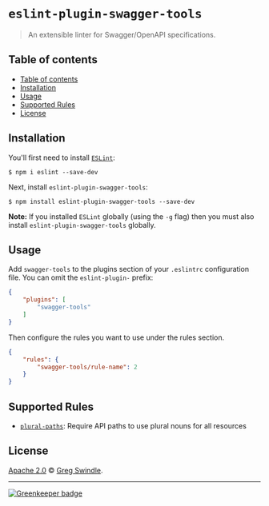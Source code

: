 # `eslint-plugin-swagger-tools`

> An extensible linter for Swagger/OpenAPI specifications.

## Table of contents

<!-- TOC depthFrom:2 depthTo:4 withLinks:1 updateOnSave:1 orderedList:0 -->

- [Table of contents](#table-of-contents)
- [Installation](#installation)
- [Usage](#usage)
- [Supported Rules](#supported-rules)
- [License](#license)

<!-- /TOC -->

## Installation

You'll first need to install [`ESLint`](http://eslint.org):

```
$ npm i eslint --save-dev
```

Next, install `eslint-plugin-swagger-tools`:

```
$ npm install eslint-plugin-swagger-tools --save-dev
```

**Note:** If you installed `ESLint` globally (using the `-g` flag) then you must also install `eslint-plugin-swagger-tools` globally.

## Usage

Add `swagger-tools` to the plugins section of your `.eslintrc` configuration file. You can omit the `eslint-plugin-` prefix:

```json
{
    "plugins": [
        "swagger-tools"
    ]
}
```


Then configure the rules you want to use under the rules section.

```json
{
    "rules": {
        "swagger-tools/rule-name": 2
    }
}
```

## Supported Rules

* [`plural-paths`][rule-plural-paths-url]: Require API paths to use plural nouns for all resources

## License

[Apache 2.0][license-url] :copyright: [Greg Swindle][author-url].

---

[![Greenkeeper badge][greenkeeper-img]][greenkeeper-url]


[author-url]: https://github.com/gregswindle
[license-url]: ./LICENSE
[greenkeeper-img]: https://badges.greenkeeper.io/gregswindle/eslint-plugin-swagger-tools.svg
[greenkeeper-url]: https://greenkeeper.io/
[rule-plural-paths-url]: ./docs/rules/plural-paths.md
